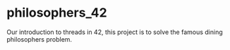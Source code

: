 # philosophers_42
Our introduction to threads in 42, this project is to solve the famous dining philosophers problem.
